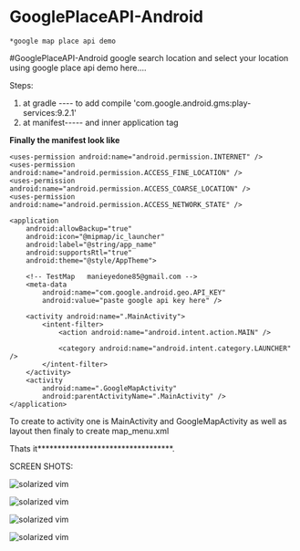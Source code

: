 # GooglePlaceAPI-Android
    *google map place api demo
#GooglePlaceAPI-Android
    google search location and select your location using google place api demo here....

Steps:
1. at gradle ---- to add compile 'com.google.android.gms:play-services:9.2.1'
2. at manifest----- 
    <uses-permission android:name="android.permission.INTERNET" />
    <uses-permission android:name="android.permission.ACCESS_FINE_LOCATION" />
    <uses-permission android:name="android.permission.ACCESS_COARSE_LOCATION" />
    <uses-permission android:name="android.permission.ACCESS_NETWORK_STATE" />
and inner application tag
    <meta-data
        android:name="com.google.android.geo.API_KEY"
        android:value="Google -API Key here" />

******************Finally the manifest look like******************

<?xml version="1.0" encoding="utf-8"?>
<manifest xmlns:android="http://schemas.android.com/apk/res/android"
    package="app.googleplaces">

    <uses-permission android:name="android.permission.INTERNET" />
    <uses-permission android:name="android.permission.ACCESS_FINE_LOCATION" />
    <uses-permission android:name="android.permission.ACCESS_COARSE_LOCATION" />
    <uses-permission android:name="android.permission.ACCESS_NETWORK_STATE" />

    <application
        android:allowBackup="true"
        android:icon="@mipmap/ic_launcher"
        android:label="@string/app_name"
        android:supportsRtl="true"
        android:theme="@style/AppTheme">

        <!-- TestMap   manieyedone85@gmail.com -->
        <meta-data
            android:name="com.google.android.geo.API_KEY"
            android:value="paste google api key here" />

        <activity android:name=".MainActivity">
            <intent-filter>
                <action android:name="android.intent.action.MAIN" />

                <category android:name="android.intent.category.LAUNCHER" />
            </intent-filter>
        </activity>
        <activity
            android:name=".GoogleMapActivity"
            android:parentActivityName=".MainActivity" />
    </application>

</manifest>

To create to activity one is MainActivity and GoogleMapActivity as well as layout then finaly to create map_menu.xml

Thats it**********************************.

SCREEN SHOTS:

![solarized vim](https://github.com/manieyedone85/GooglePlaceAPI-Android/blob/master/1.PNG)

![solarized vim](https://github.com/manieyedone85/GooglePlaceAPI-Android/blob/master/2.PNG)


![solarized vim](https://github.com/manieyedone85/GooglePlaceAPI-Android/blob/master/3.PNG)

![solarized vim](https://github.com/manieyedone85/GooglePlaceAPI-Android/blob/master/4.PNG)

